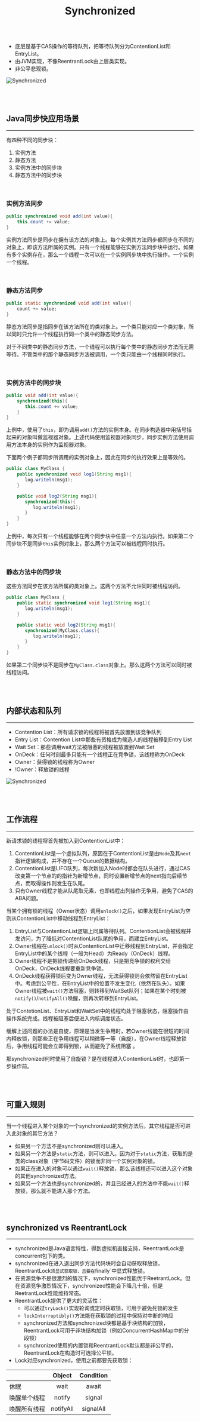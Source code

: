 # <center>Synchronized</center>



<br></br>

* 底层是基于CAS操作的等待队列，把等待队列分为ContentionList和EntryList。
* 由JVM实现，不像ReentrantLock由上层类实现。
* 非公平悲观锁。

![Synchronized](./Images/synchronized.png)

<br></br>



## Java同步快应用场景
----
有四种不同的同步块：
1. 实例方法
2. 静态方法
3. 实例方法中的同步块
4. 静态方法中的同步块

<br>


### 实例方法同步

``` java
public synchronized void add(int value){
    this.count += value;
}
```

实例方法同步是同步在拥有该方法的对象上。每个实例其方法同步都同步在不同的对象上，即该方法所属的实例。只有一个线程能够在实例方法同步块中运行。如果有多个实例存在，那么一个线程一次可以在一个实例同步块中执行操作。一个实例一个线程。

<br>


### 静态方法同步

``` java
public static synchronized void add(int value){
    count += value;
}
```

静态方法同步是指同步在该方法所在的类对象上。一个类只能对应一个类对象，所以同时只允许一个线程执行同一个类中的静态同步方法。

对于不同类中的静态同步方法，一个线程可以执行每个类中的静态同步方法而无需等待。不管类中的那个静态同步方法被调用，一个类只能由一个线程同时执行。

<br>


### 实例方法中的同步块

``` java
public void add(int value){
    synchronized(this){
       this.count += value;
    }
}
```

上例中，使用了`this`，即为调用`add()`方法的实例本身。在同步构造器中用括号括起来的对象叫做监视器对象。上述代码使用监视器对象同步，同步实例方法使用调用方法本身的实例作为监视器对象。

下面两个例子都同步所调用的实例对象上，因此在同步的执行效果上是等效的。
``` java
public class MyClass {
    public synchronized void log1(String msg1){
       log.writeln(msg1);
    }

    public void log2(String msg1){
       synchronized(this){
          log.writeln(msg1);
       }
    }
}
```

上例中，每次只有一个线程能够在两个同步块中任意一个方法内执行。如果第二个同步块不是同步`this`实例对象上，那么两个方法可以被线程同时执行。

<br>


### 静态方法中的同步块
这些方法同步在该方法所属的类对象上。这两个方法不允许同时被线程访问。

``` java
public class MyClass {
    public static synchronized void log1(String msg1){
       log.writeln(msg1);
    }

    public static void log2(String msg1){
       synchronized(MyClass.class){
          log.writeln(msg1);
       }
    }
}
```

如果第二个同步块不是同步在`MyClass.class`对象上。那么这两个方法可以同时被线程访问。

<br></br>



## 内部状态和队列
----
* Contention List：所有请求锁的线程将被首先放置到该竞争队列
* Entry List：Contention List中那些有资格成为候选人的线程被移到Entry List
* Wait Set：那些调用wait方法被阻塞的线程被放置到Wait Set
* OnDeck：任何时刻最多只能有一个线程正在竞争锁，该线程称为OnDeck
* Owner：获得锁的线程称为Owner
* !Owner：释放锁的线程

![Synchronized](./Images/synchronized.png)

<br></br>



## 工作流程
----
新请求锁的线程将首先被加入到ContentionList中：
1. ContentionList是一个虚拟队列，原因在于ContentionList是由`Node`及其`next`指针逻辑构成，并不存在一个Queue的数据结构。
2. ContentionList是LIFO队列，每次新加入Node时都会在队头进行，通过CAS改变第一个节点的的指针为新增节点，同时设置新增节点的next指向后续节点，而取得操作则发生在队尾。
3. 只有Owner线程才能从队尾取元素，也即线程出列操作无争用，避免了CAS的ABA问题。

当某个拥有锁的线程（Owner状态）调用`unlock()`之后，如果发现EntryList为空则从ContentionList中移动线程到EntryList：
1. EntryList与ContentionList逻辑上同属等待队列。ContentionList会被线程并发访问，为了降低对ContentionList队尾的争用，而建立EntryList。
2. Owner线程在`unlock()`时从ContentionList中迁移线程到EntryList，并会指定EntryList中的某个线程（一般为Head）为Ready（OnDeck）线程。
3. Owner线程不是把锁传递给OnDeck线程，只是把竞争锁的权利交给OnDeck，OnDeck线程要重新竞争锁。
4. OnDeck线程获得锁后变为Owner线程，无法获得锁则会依然留在EntryList中。考虑到公平性，在EntryList中的位置不发生变化（依然在队头）。如果Owner线程被`wait()`方法阻塞，则转移到WaitSet队列；如果在某个时刻被`notify()`/`notifyAll()`唤醒，则再次转移到EntryList。

处于ContetionList、EntryList和WaitSet中的线程均处于阻塞状态，阻塞操作由操作系统完成。线程被阻塞后便进入内核调度状态。
        
缓解上述问题的办法是自旋，原理是当发生争用时，若Owner线能在很短的时间内释放锁，则那些正在争用线程可以稍微等一等（自旋），在Owner线程释放锁后，争用线程可能会立即得到锁，从而避免了系统阻塞 。

那synchronized何时使用了自旋锁？是在线程进入ContentionList时，也即第一步操作前。
 
<br></br>



## 可重入规则
----
当一个线程进入某个对象的一个synchronized的实例方法后，其它线程是否可进入此对象的其它方法？
* 如果另一个方法不是synchronized则可以进入。
* 如果另一个方法是`static`方法，则可以进入。因为对于`static`方法，获取的是类的class对象（字节码文件）的锁而非同一个实例对象的锁。
* 如果正在进入的对象可以通过`wait()`释放锁，那么该线程还可以进入这个对象的其他synchronized方法。
* 如果另一个方法也是synchronized的，并且已经进入的方法中不能`wait()`释放锁，那么就不能进入那个方法。

<br></br>



## synchronized vs ReentrantLock
----
* synchronized是Java语言特性，得到虚拟机直接支持，ReentrantLock是concurrent包下的类。
* synchronized在进入退出同步方法代码块时会自动获取释放锁，ReentrantLock`须显式获取锁，且要在`finally`中显式释放锁。
* 在资源竞争不是很激烈的情况下，synchronized性能优于ReetrantLock。但在资源竞争激烈情况下，synchronized性能会下降几十倍，但是ReetrantLock性能维持常态。
* ReentrantLock提供了更大的灵活性：
    * 可以通过`tryLock()`实现轮询或定时获取锁，可用于避免死锁的发生
    * `lockInterruptibly()`方法能在获取锁的过程中保持对中断的响应
    * synchronized方法和synchronized块都是基于块结构的加锁，ReentrantLock可用于非块结构加锁（例如ConcurrentHashMap中的分段锁）
    * synchronized使用的内置锁和ReentrantLock默认都是非公平的，ReentrantLock在构造时可选择公平锁。
* Lock对应synchronized，使用之前都要先获取锁：

|            |    Object  | Condition  |
| ---------- | :--------: | :--------: |
| 休眠        |   wait     |  await     |
| 唤醒单个线程 |   notify   |  signal    |
| 唤醒所有线程 |  notifyAll | signalAll  |
                                     
<br></br>

